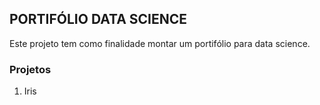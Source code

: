 ## PORTIFÓLIO DATA SCIENCE

Este projeto tem como finalidade montar um portifólio para data science.

### Projetos

1. Iris